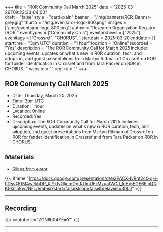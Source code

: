 +++
title = "ROR Community Call March 2025" 
date = "2025-03-26T09:23:33-04:00"  
draft = "false" 
style = "card-plain" 
banner = "/img/banners/ROR_Banner-grey.jpg" 
thumb = "/img/events/ror-logo-800.png" 
images = ['/img/events/ror-logo-800.png']
author = "Research Organization Registry (ROR)" 
eventtypes = ["Community Calls"]
eventarchives = ["2025"]
eventtags = ["Crossref", "CHORUS", ]
startdate = 2025-03-20
enddate = []
starttime = "3pm UTC"
duration = "1 hour"
location = "Online"
recorded = "Yes"
description = "The ROR Community Call for March 2025 includes upcoming events, updates  on what's new in ROR curation, tech, and adoption, and guest presentations from Martyn Rittman of Crossref on ROR for funder identification in Crossref and from Tara Packer on ROR in CHORUS. "
website = ""
reglink = ""
+++

## ROR Community Call March 2025
 
- Date: Thursday, March 20, 2025
- Time: [3pm UTC](https://dateful.com/time-zone-converter?t=3pm&d=2025-03-20&tz2=UTC)
- Duration: 1 hour
- Location: Online
- Recorded: Yes
- Description: The ROR Community Call for March 2025 includes upcoming events, updates  on what's new in ROR curation, tech, and adoption, and guest presentations from Martyn Rittman of Crossref on ROR for funder identification in Crossref and from Tara Packer on ROR in CHORUS. 

## Materials 

- [Slides from event](https://docs.google.com/presentation/d/e/2PACX-1vRnt2cX-gH-hDsv451M4w9kbDP_UIYkIvO5cmOgtNUmUFkMzuatWOJ_IoEx5EGE6EmQQK9km59w2NPL/pub?start=false&loop=false&delayms=3000)

{{< iframe "https://docs.google.com/presentation/d/e/2PACX-1vRnt2cX-gH-hDsv451M4w9kbDP_UIYkIvO5cmOgtNUmUFkMzuatWOJ_IoEx5EGE6EmQQK9km59w2NPL/embed?start=false&loop=false&delayms=3000" >}}

---

## Recording 

{{< youtube id="ZGNRb04YEmY" >}}

--- 


